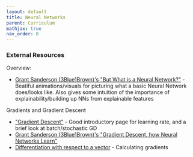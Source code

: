 ```yaml
---
layout: default
title: Neural Networks
parent: Curriculum
mathjax: true
nav_order: 8
---
```



### External Resources
Overview:
* [Grant Sanderson (3Blue1Brown)'s "But What is a Neural Network?"](https://www.youtube.com/watch?v=aircAruvnKk&ab_channel=3Blue1Brown) - Beatiful animations/visuals for picturing what a basic Neural Network does/looks like. Also gives some intuition of the importance of explainability/building up NNs from explainable features

Gradients and Gradient Descent
* ["Gradient Descent"](https://builtin.com/data-science/gradient-descent) - Good introductory page for learning rate, and a brief look at batch/stochastic GD
* [Grant Sanderson (3Blue1Brown)'s "Gradient Descent, how Neural Networks Learn"](https://www.youtube.com/watch?v=IHZwWFHWa-w&ab_channel=3Blue1Brown)
* [Differentiation with respect to a vector](https://onlinelibrary.wiley.com/doi/pdf/10.1002/0471705195.app3) - Calculating gradients
